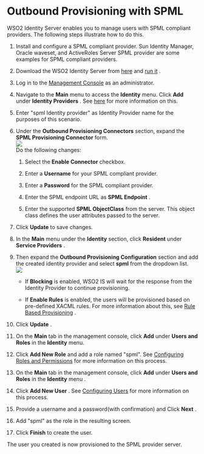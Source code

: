 # Outbound Provisioning with SPML

WSO2 Identity Server enables you to manage users with SPML compliant
providers. The following steps illustrate how to do this.

1.  Install and configure a SPML compliant provider. Sun Identity
    Manager, Oracle waveset, and ActiveRoles Server SPML provider are
    some examples for SPML compliant providers.
2.  Download the WSO2 Identity Server from
    [here](http://wso2.com/products/identity-server/) and [run
    it](_Running_the_Product_) .
3.  Log in to the [Management
    Console](_Getting_Started_with_the_Management_Console_) as an
    administrator.
4.  Navigate to the **Main** menu to access the **Identity** menu. Click
    **Add** under **Identity Providers** . See
    [here](_Adding_and_Configuring_an_Identity_Provider_) for more
    information on this.
5.  Enter "spml Identity provider" as Identity Provider name for the
    purposes of this scenario.
6.  Under the **Outbound Provisioning Connectors** section, expand the
    **SPML Provisioning Connector** form.  
    ![](attachments/103330199/103330204.png)  
    Do the following changes:
    1.  Select the **Enable Connector** checkbox.

    2.  Enter a **Username** for your SPML compliant provider.

    3.  Enter a **Password** for the SPML compliant provider.

    4.  Enter the SPML endpoint URL as **SPML Endpoint** .

    5.  Enter the supported **SPML ObjectClass** from the server. This
        object class defines the user attributes passed to the server.

7.  Click **Update** to save changes.

8.  In the **Main** menu under the **Identity** section, click
    **Resident** under **Service Providers** .
9.  Then expand the **Outbound Provisioning Configuration** section and
    add the created identity provider and select **spml** from the
    dropdown list.  
    ![](attachments/103330199/103330202.png)

    -   If **Blocking** is enabled, WSO2 IS will wait for the response
        from the Identity Provider to continue provisioning.

    -   If **Enable Rules** is enabled, the users will be provisioned
        based on pre-defined XACML rules. For more information about
        this, see [Rule Based Provisioning](_Rule_Based_Provisioning_) .

10. Click **Update** .
11. On the **Main** tab in the management console, click **Add** under
    **Users and Roles** in the **Identity** menu.
12. Click **Add New Role** and add a role named "spml". See [Configuring
    Roles and Permissions](_Configuring_Roles_and_Permissions_) for more
    information on this process.
13. On the **Main** tab in the management console, click **Add** under
    **Users and Roles** in the ****Identity**** menu .
14. Click **Add New User** . See [Configuring
    Users](_Configuring_Users_) for more information on this process.
15. Provide a username and a password(with confirmation) and Click
    **Next** .
16. Add "spml" as the role in the resulting screen.
17. Click **Finish** to create the user.

The user you created is now provisioned to the SPML provider server.
